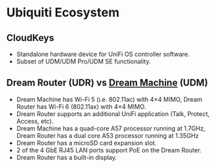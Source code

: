 # Ubiquiti Ecosystem

## CloudKeys

- Standalone hardware device for UniFi OS controller software.
- Subset of UDM/UDM Pro/UDM SE functionality.

## Dream Router (UDR) vs [Dream Machine][1] (UDM)

- Dream Machine has <span data-nospell>Wi-Fi</span> 5 (i.e. 802.11ac) with 4×4 MIMO, Dream Router has <span data-nospell>Wi-Fi</span> 6 (<span data-nospell>802.11ax</span>) with 4×4 MIMO.
- Dream Router supports an additional UniFi application (Talk, Protect, Access, etc).
- Dream Machine has a quad-core A57 processor running at 1.7GHz, Dream Router has a dual core A53 processor running at 1.35GHz
- Dream Router has a microSD card expansion slot.
- 2 of the 4 GbE <span data-nospell>RJ45</span> LAN ports support PoE on the Dream Router.
- Dream Router has a built-in display.

[1]: https://store.ui.com/us/en/pro/products/udm
